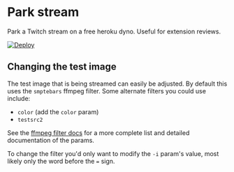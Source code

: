 # Park stream

Park a Twitch stream on a free heroku dyno. Useful for extension reviews.

[![Deploy](https://www.herokucdn.com/deploy/button.svg?template=https://github.com/freaktechnik/park-stream)](https://heroku.com/deploy)

## Changing the test image

The test image that is being streamed can easily be adjusted. By default this uses the `smptebars` ffmpeg filter. Some alternate filters you could use include:

- `color` (add the `color` param)
- `testsrc2`

See the [ffmpeg filter docs](https://ffmpeg.org/ffmpeg-filters.html#allrgb_002c-allyuv_002c-color_002c-haldclutsrc_002c-nullsrc_002c-pal75bars_002c-pal100bars_002c-rgbtestsrc_002c-smptebars_002c-smptehdbars_002c-testsrc_002c-testsrc2_002c-yuvtestsrc) for a more complete list and detailed documentation of the params.

To change the filter you'd only want to modify the `-i` param's value, most likely only the word before the `=` sign.